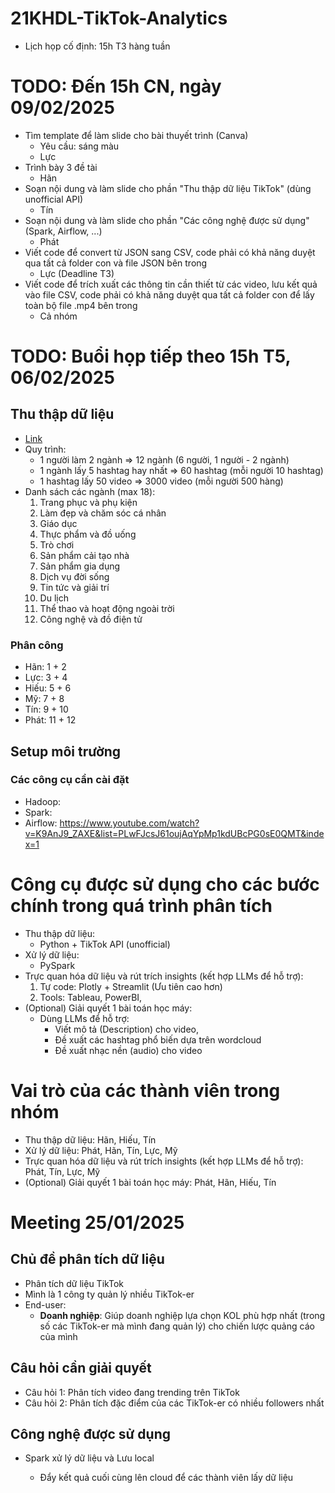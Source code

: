 # 21KHDL-TikTok-Analytics

- Lịch họp cố định: 15h T3 hàng tuần

# TODO: Đến 15h CN, ngày 09/02/2025

- Tìm template để làm slide cho bài thuyết trình (Canva)
  - Yêu cầu: sáng màu
  - Lực
- Trình bày 3 đề tài
  - Hãn
- Soạn nội dung và làm slide cho phần "Thu thập dữ liệu TikTok" (dùng unofficial API)
  - Tín
- Soạn nội dung và làm slide cho phần "Các công nghệ được sử dụng" (Spark, Airflow, ...)
  - Phát
- Viết code để convert từ JSON sang CSV, code phải có khả năng duyệt qua tất cả folder con và file JSON bên trong
  - Lực (Deadline T3)
- Viết code để trích xuất các thông tin cần thiết từ các video, lưu kết quả vào file CSV, code phải có khả năng duyệt qua tất cả folder con để lấy toàn bộ file .mp4 bên trong
  - Cả nhóm

# TODO: Buổi họp tiếp theo 15h T5, 06/02/2025

## Thu thập dữ liệu

- [Link](https://ads.tiktok.com/business/creativecenter/inspiration/popular/hashtag/pc/vi)
- Quy trình:
  - 1 người làm 2 ngành => 12 ngành (6 người, 1 người - 2 ngành)
  - 1 ngành lấy 5 hashtag hay nhất => 60 hashtag (mỗi người 10 hashtag)
  - 1 hashtag lấy 50 video => 3000 video (mỗi người 500 hàng)
- Danh sách các ngành (max 18):
  1. Trang phục và phụ kiện
  2. Làm đẹp và chăm sóc cá nhân
  3. Giáo dục
  4. Thực phẩm và đồ uống
  5. Trò chơi
  6. Sản phẩm cải tạo nhà
  7. Sản phẩm gia dụng
  8. Dịch vụ đời sống
  9. Tin tức và giải trí
  10. Du lịch
  11. Thể thao và hoạt động ngoài trời
  12. Công nghệ và đồ điện tử

### Phân công

- Hãn: 1 + 2
- Lực: 3 + 4
- Hiếu: 5 + 6
- Mỹ: 7 + 8
- Tín: 9 + 10
- Phát: 11 + 12

## Setup môi trường

### Các công cụ cần cài đặt

- Hadoop:
- Spark:
- Airflow: https://www.youtube.com/watch?v=K9AnJ9_ZAXE&list=PLwFJcsJ61oujAqYpMp1kdUBcPG0sE0QMT&index=1

# Công cụ được sử dụng cho các bước chính trong quá trình phân tích

- Thu thập dữ liệu:
  - Python + TikTok API (unofficial)
- Xử lý dữ liệu:
  - PySpark
- Trực quan hóa dữ liệu và rút trích insights (kết hợp LLMs để hỗ trợ):
  1. Tự code: Plotly + Streamlit (Ưu tiên cao hơn)
  2. Tools: Tableau, PowerBI,
- (Optional) Giải quyết 1 bài toán học máy:
  - Dùng LLMs để hỗ trợ:
    - Viết mô tả (Description) cho video,
    - Đề xuất các hashtag phổ biến dựa trên wordcloud
    - Đề xuất nhạc nền (audio) cho video

# Vai trò của các thành viên trong nhóm

- Thu thập dữ liệu: Hãn, Hiếu, Tín
- Xử lý dữ liệu: Phát, Hãn, Tín, Lực, Mỹ
- Trực quan hóa dữ liệu và rút trích insights (kết hợp LLMs để hỗ trợ): Phát, Tín, Lực, Mỹ
- (Optional) Giải quyết 1 bài toán học máy: Phát, Hãn, Hiếu, Tín

# Meeting 25/01/2025

## Chủ đề phân tích dữ liệu

- Phân tích dữ liệu TikTok
- Mình là 1 công ty quản lý nhiều TikTok-er
- End-user:
  - **Doanh nghiệp**: Giúp doanh nghiệp lựa chọn KOL phù hợp nhất (trong số các TikTok-er mà mình đang quản lý) cho chiến lược quảng cáo của mình

## Câu hỏi cần giải quyết

- Câu hỏi 1: Phân tích video đang trending trên TikTok
- Câu hỏi 2: Phân tích đặc điểm của các TikTok-er có nhiều followers nhất

## Công nghệ được sử dụng

- Spark xử lý dữ liệu và Lưu local

  - Đẩy kết quả cuối cùng lên cloud để các thành viên lấy dữ liệu

